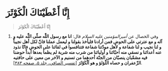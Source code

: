 # إِنَّا أَعْطَيْنَاكَ الْكَوْثَرَ

> إِنَّا أَعْطَيْنَاكَ الْكَوْثَرَ

1. وفي الخصال عن _أميرالمؤمنين عليه السلام_ قال: **انا مع رسول اللّٰه
   صلّى اللّٰه عليه و آله و مع عترتي على الحوض فمن أرادنا فليأخذ بقولنا و
   ليعمل عملنا فانّ لكل أهل نجيباً و لنا نجيب و لنا شفاعة و لأهل مودّتنا
   شفاعة فتنافسوا في لقائنا على الحوض فانّا نذود عنه أعدائنا و نسقي منه
   احبّائنا و أوليائنا من شرب منه شربة لم يظمأ بعدها أبداً حوضنا فيه
   مشعّبان ينصبّان من الجنّة أحدهما من تسنيم و الآخر من معين على حافتيه
   الزّعفران و حصاه اللّؤلؤ و هو اَلْكَوْثَرَ** [[تفسير الصافي، جلد ۵، صفحه
   ۳۸۳][1]].


[1]: http://noo.rs/wYZft
